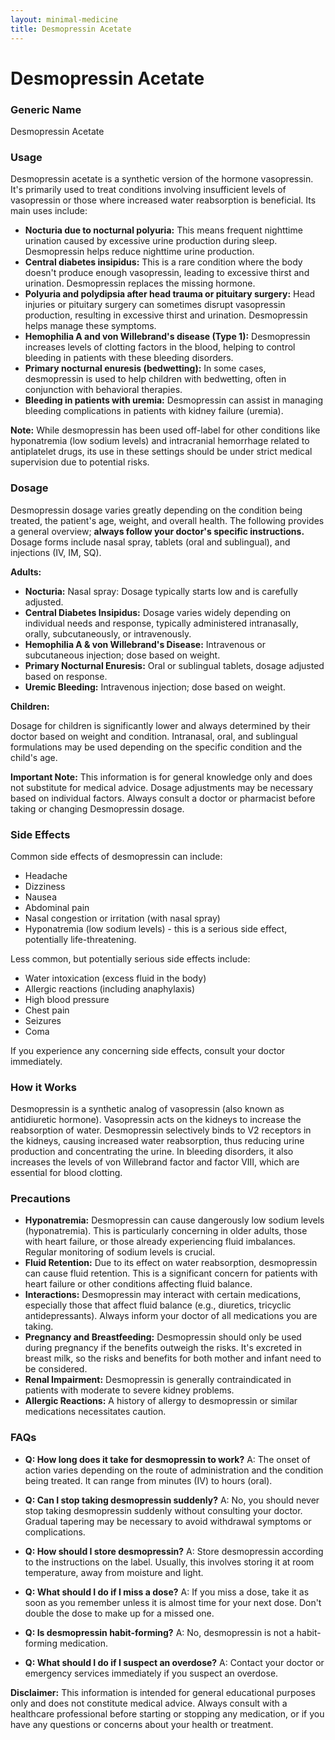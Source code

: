 ```yaml
---
layout: minimal-medicine
title: Desmopressin Acetate
---
```


# Desmopressin Acetate
### Generic Name
Desmopressin Acetate

### Usage

Desmopressin acetate is a synthetic version of the hormone vasopressin.  It's primarily used to treat conditions involving insufficient levels of vasopressin or those where increased water reabsorption is beneficial.  Its main uses include:

* **Nocturia due to nocturnal polyuria:** This means frequent nighttime urination caused by excessive urine production during sleep. Desmopressin helps reduce nighttime urine production.
* **Central diabetes insipidus:** This is a rare condition where the body doesn't produce enough vasopressin, leading to excessive thirst and urination. Desmopressin replaces the missing hormone.
* **Polyuria and polydipsia after head trauma or pituitary surgery:**  Head injuries or pituitary surgery can sometimes disrupt vasopressin production, resulting in excessive thirst and urination. Desmopressin helps manage these symptoms.
* **Hemophilia A and von Willebrand's disease (Type 1):**  Desmopressin increases levels of clotting factors in the blood, helping to control bleeding in patients with these bleeding disorders.
* **Primary nocturnal enuresis (bedwetting):**  In some cases, desmopressin is used to help children with bedwetting, often in conjunction with behavioral therapies.
* **Bleeding in patients with uremia:** Desmopressin can assist in managing bleeding complications in patients with kidney failure (uremia).

**Note:**  While desmopressin has been used off-label for other conditions like hyponatremia (low sodium levels) and intracranial hemorrhage related to antiplatelet drugs, its use in these settings should be under strict medical supervision due to potential risks.


### Dosage

Desmopressin dosage varies greatly depending on the condition being treated, the patient's age, weight, and overall health.  The following provides a general overview; **always follow your doctor's specific instructions.**  Dosage forms include nasal spray, tablets (oral and sublingual), and injections (IV, IM, SQ).

**Adults:**

* **Nocturia:** Nasal spray:  Dosage typically starts low and is carefully adjusted.
* **Central Diabetes Insipidus:** Dosage varies widely depending on individual needs and response, typically administered intranasally, orally, subcutaneously, or intravenously.
* **Hemophilia A & von Willebrand's Disease:**  Intravenous or subcutaneous injection; dose based on weight.
* **Primary Nocturnal Enuresis:** Oral or sublingual tablets, dosage adjusted based on response.
* **Uremic Bleeding:** Intravenous injection; dose based on weight.

**Children:**

Dosage for children is significantly lower and always determined by their doctor based on weight and condition.  Intranasal, oral, and sublingual formulations may be used depending on the specific condition and the child's age.


**Important Note:**  This information is for general knowledge only and does not substitute for medical advice.  Dosage adjustments may be necessary based on individual factors. Always consult a doctor or pharmacist before taking or changing Desmopressin dosage.


### Side Effects

Common side effects of desmopressin can include:

* Headache
* Dizziness
* Nausea
* Abdominal pain
* Nasal congestion or irritation (with nasal spray)
* Hyponatremia (low sodium levels) - this is a serious side effect, potentially life-threatening.

Less common, but potentially serious side effects include:

* Water intoxication (excess fluid in the body)
* Allergic reactions (including anaphylaxis)
* High blood pressure
* Chest pain
* Seizures
* Coma

If you experience any concerning side effects, consult your doctor immediately.


### How it Works

Desmopressin is a synthetic analog of vasopressin (also known as antidiuretic hormone). Vasopressin acts on the kidneys to increase the reabsorption of water.  Desmopressin selectively binds to V2 receptors in the kidneys, causing increased water reabsorption, thus reducing urine production and concentrating the urine. In bleeding disorders, it also increases the levels of von Willebrand factor and factor VIII, which are essential for blood clotting.


### Precautions

* **Hyponatremia:**  Desmopressin can cause dangerously low sodium levels (hyponatremia). This is particularly concerning in older adults, those with heart failure, or those already experiencing fluid imbalances. Regular monitoring of sodium levels is crucial.
* **Fluid Retention:** Due to its effect on water reabsorption, desmopressin can cause fluid retention. This is a significant concern for patients with heart failure or other conditions affecting fluid balance.
* **Interactions:** Desmopressin may interact with certain medications, especially those that affect fluid balance (e.g., diuretics, tricyclic antidepressants).  Always inform your doctor of all medications you are taking.
* **Pregnancy and Breastfeeding:**  Desmopressin should only be used during pregnancy if the benefits outweigh the risks. It's excreted in breast milk, so the risks and benefits for both mother and infant need to be considered.
* **Renal Impairment:** Desmopressin is generally contraindicated in patients with moderate to severe kidney problems.
* **Allergic Reactions:**  A history of allergy to desmopressin or similar medications necessitates caution.


### FAQs

* **Q: How long does it take for desmopressin to work?**  A: The onset of action varies depending on the route of administration and the condition being treated. It can range from minutes (IV) to hours (oral).

* **Q: Can I stop taking desmopressin suddenly?** A: No, you should never stop taking desmopressin suddenly without consulting your doctor.  Gradual tapering may be necessary to avoid withdrawal symptoms or complications.

* **Q: How should I store desmopressin?** A: Store desmopressin according to the instructions on the label. Usually, this involves storing it at room temperature, away from moisture and light.

* **Q: What should I do if I miss a dose?** A:  If you miss a dose, take it as soon as you remember unless it is almost time for your next dose.  Don't double the dose to make up for a missed one.

* **Q:  Is desmopressin habit-forming?** A: No, desmopressin is not a habit-forming medication.

* **Q: What should I do if I suspect an overdose?** A: Contact your doctor or emergency services immediately if you suspect an overdose.


**Disclaimer:** This information is intended for general educational purposes only and does not constitute medical advice. Always consult with a healthcare professional before starting or stopping any medication, or if you have any questions or concerns about your health or treatment.
